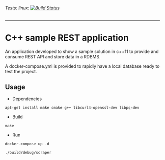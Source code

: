 ###### *Tests:* linux: [![Build Status](https://travis-ci.org/campisano/cpp_sample_web_scraping_app.svg?branch=master "Linux build")](https://travis-ci.org/campisano/cpp_sample_web_scraping_app)

---



# C++ sample REST application

An application developed to show a sample solution in c++11 to provide and consume REST API and store data in a RDBMS.

A docker-compose.yml is provided to rapidly have a local database ready to test the project.



## Usage

* Dependencies

```apt-get install make cmake g++ libcurl4-openssl-dev libpq-dev```

* Build

```make```

* Run

```docker-compose up -d```

```./build/debug/scraper```
